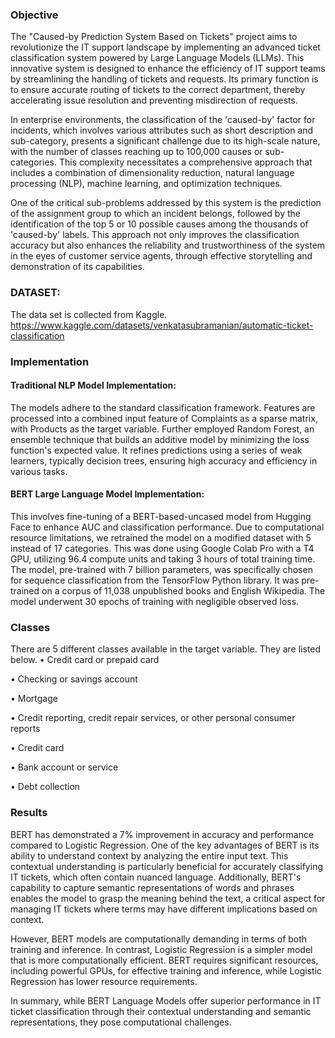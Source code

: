 
 
### Objective
The "Caused-by Prediction System Based on Tickets" project aims to revolutionize the IT support landscape by implementing an advanced ticket classification system powered by Large Language Models (LLMs). This innovative system is designed to enhance the efficiency of IT support teams by streamlining the handling of tickets and requests. Its primary function is to ensure accurate routing of tickets to the correct department, thereby accelerating issue resolution and preventing misdirection of requests.

In enterprise environments, the classification of the 'caused-by' factor for incidents, which involves various attributes such as short description and sub-category, presents a significant challenge due to its high-scale nature, with the number of classes reaching up to 100,000 causes or sub-categories. This complexity necessitates a comprehensive approach that includes a combination of dimensionality reduction, natural language processing (NLP), machine learning, and optimization techniques.

One of the critical sub-problems addressed by this system is the prediction of the assignment group to which an incident belongs, followed by the identification of the top 5 or 10 possible causes among the thousands of 'caused-by' labels. This approach not only improves the classification accuracy but also enhances the reliability and trustworthiness of the system in the eyes of customer service agents, through effective storytelling and demonstration of its capabilities.

### DATASET:

The data set is collected from Kaggle.
https://www.kaggle.com/datasets/venkatasubramanian/automatic-ticket-classification

### Implementation

#### Traditional NLP Model Implementation:
  The models adhere to the standard classification framework. Features are processed into a combined input feature of Complaints as a sparse matrix, with Products as the target variable. Further employed Random Forest, an ensemble technique that builds an additive model by minimizing the loss function's expected value. It refines predictions using a series of weak learners, typically decision trees, ensuring high accuracy and efficiency in various tasks.

#### BERT Large Language Model Implementation:
  This involves fine-tuning of a BERT-based-uncased model from Hugging Face to enhance AUC and classification performance. Due to computational resource limitations, we retrained the model on a modified dataset with 5 instead of 17 categories. This was done using Google Colab Pro with a T4 GPU, utilizing 96.4 compute units and taking 3 hours of total training time. The model, pre-trained with 7 billion parameters, was specifically chosen for sequence classification from the TensorFlow Python library. It was pre-trained on a corpus of 11,038 unpublished books and English Wikipedia. The model underwent 30 epochs of training with negligible observed loss.
  
### Classes

There are 5 different classes available in the target variable. They are listed below.
•	Credit card or prepaid card

•	Checking or savings account

•	Mortgage

•	Credit reporting, credit repair services, or other personal consumer reports

•	Credit card

•	Bank account or service

•	Debt collection

### Results

BERT has demonstrated a 7% improvement in accuracy and performance compared to Logistic Regression. One of the key advantages of BERT is its ability to understand context by analyzing the entire input text. This contextual understanding is particularly beneficial for accurately classifying IT tickets, which often contain nuanced language. Additionally, BERT's capability to capture semantic representations of words and phrases enables the model to grasp the meaning behind the text, a critical aspect for managing IT tickets where terms may have different implications based on context.

However, BERT models are computationally demanding in terms of both training and inference. In contrast, Logistic Regression is a simpler model that is more computationally efficient. BERT requires significant resources, including powerful GPUs, for effective training and inference, while Logistic Regression has lower resource requirements.

In summary, while BERT Language Models offer superior performance in IT ticket classification through their contextual understanding and semantic representations, they pose computational challenges.
